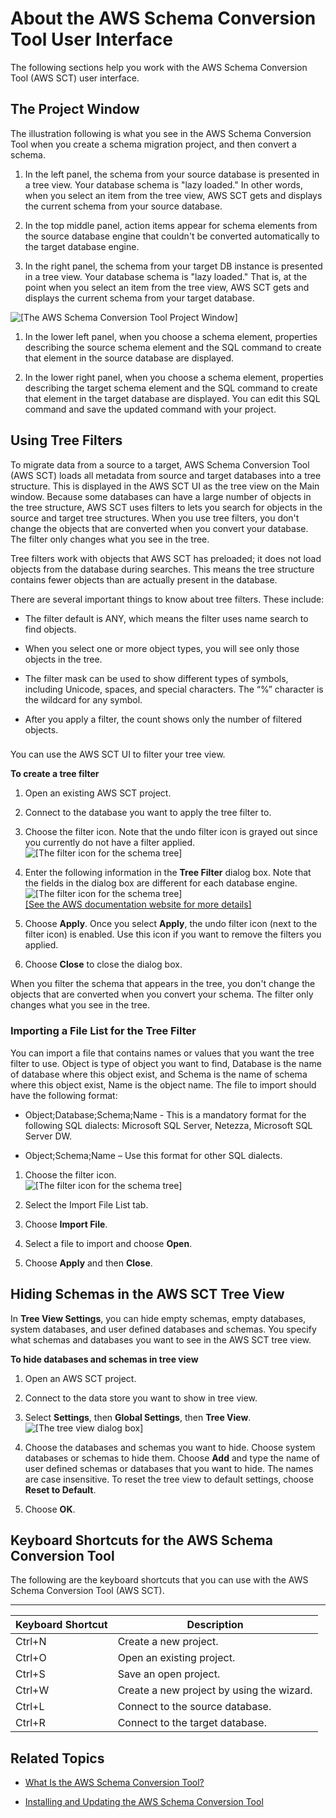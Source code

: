 # About the AWS Schema Conversion Tool User Interface<a name="CHAP_SchemaConversionTool.UI"></a>

The following sections help you work with the AWS Schema Conversion Tool \(AWS SCT\) user interface\. 

## The Project Window<a name="CHAP_SchemaConversionTool.Overview.ProjectWindow"></a>

The illustration following is what you see in the AWS Schema Conversion Tool when you create a schema migration project, and then convert a schema\. 

1. In the left panel, the schema from your source database is presented in a tree view\. Your database schema is "lazy loaded\." In other words, when you select an item from the tree view, AWS SCT gets and displays the current schema from your source database\. 

1. In the top middle panel, action items appear for schema elements from the source database engine that couldn't be converted automatically to the target database engine\. 

1. In the right panel, the schema from your target DB instance is presented in a tree view\. Your database schema is "lazy loaded\." That is, at the point when you select an item from the tree view, AWS SCT gets and displays the current schema from your target database\. 

![\[The AWS Schema Conversion Tool Project Window\]](http://docs.aws.amazon.com/SchemaConversionTool/latest/userguide/images/AWS_Migration_Tool.png)

1. In the lower left panel, when you choose a schema element, properties describing the source schema element and the SQL command to create that element in the source database are displayed\. 

1. In the lower right panel, when you choose a schema element, properties describing the target schema element and the SQL command to create that element in the target database are displayed\. You can edit this SQL command and save the updated command with your project\. 

## Using Tree Filters<a name="CHAP_SchemaConversionTool.UI.TreeFilters"></a>

 To migrate data from a source to a target, AWS Schema Conversion Tool \(AWS SCT\) loads all metadata from source and target databases into a tree structure\. This is displayed in the AWS SCT UI as the tree view on the Main window\. Because some databases can have a large number of objects in the tree structure, AWS SCT uses filters to lets you search for objects in the source and target tree structures\. When you use tree filters, you don't change the objects that are converted when you convert your database\. The filter only changes what you see in the tree\.

Tree filters work with objects that AWS SCT has preloaded; it does not load objects from the database during searches\. This means the tree structure contains fewer objects than are actually present in the database\.

There are several important things to know about tree filters\. These include:

+ The filter default is ANY, which means the filter uses name search to find objects\.

+ When you select one or more object types, you will see only those objects in the tree\.

+ The filter mask can be used to show different types of symbols, including Unicode, spaces, and special characters\. The “%” character is the wildcard for any symbol\.

+ After you apply a filter, the count shows only the number of filtered objects\.

### <a name="CHAP_SchemaConversionTool.UI.TreeFilters.Console"></a>

You can use the AWS SCT UI to filter your tree view\. 

**To create a tree filter**

1. Open an existing AWS SCT project\.

1. Connect to the database you want to apply the tree filter to\.

1. Choose the filter icon\. Note that the undo filter icon is grayed out since you currently do not have a filter applied\.  
![\[The filter icon for the schema tree\]](http://docs.aws.amazon.com/SchemaConversionTool/latest/userguide/images/filter-source-tree.png)

1. Enter the following information in the **Tree Filter** dialog box\. Note that the fields in the dialog box are different for each database engine\.  
![\[The filter icon for the schema tree\]](http://docs.aws.amazon.com/SchemaConversionTool/latest/userguide/images/filter-tree-db.png)    
[\[See the AWS documentation website for more details\]](http://docs.aws.amazon.com/SchemaConversionTool/latest/userguide/CHAP_SchemaConversionTool.UI.html)

1. Choose **Apply**\. Once you select **Apply**, the undo filter icon \(next to the filter icon\) is enabled\. Use this icon if you want to remove the filters you applied\.

1. Choose **Close** to close the dialog box\.

When you filter the schema that appears in the tree, you don't change the objects that are converted when you convert your schema\. The filter only changes what you see in the tree\. 

### Importing a File List for the Tree Filter<a name="CHAP_SchemaConversionTool.UI.TreeFilters.ImportingFileList"></a>

You can import a file that contains names or values that you want the tree filter to use\. Object is type of object you want to find, Database is the name of database where this object exist, and Schema is the name of schema where this object exist, Name is the object name\. The file to import should have the following format:

+ Object;Database;Schema;Name \- This is a mandatory format for the following SQL dialects: Microsoft SQL Server, Netezza, Microsoft SQL Server DW\.

+ Object;Schema;Name – Use this format for other SQL dialects\.

1. Choose the filter icon\.  
![\[The filter icon for the schema tree\]](http://docs.aws.amazon.com/SchemaConversionTool/latest/userguide/images/filter-source-tree.png)

1. Select the Import File List tab\.

1. Choose **Import File**\.

1. Select a file to import and choose **Open**\.

1. Choose **Apply** and then **Close**\.

## Hiding Schemas in the AWS SCT Tree View<a name="CHAP_SchemaConversionTool.HidingSchemas"></a>

In **Tree View Settings**, you can hide empty schemas, empty databases, system databases, and user defined databases and schemas\. You specify what schemas and databases you want to see in the AWS SCT tree view\.

**To hide databases and schemas in tree view**

1. Open an AWS SCT project\.

1. Connect to the data store you want to show in tree view\.

1. Select **Settings**, then **Global Settings**, then **Tree View**\.  
![\[The tree view dialog box\]](http://docs.aws.amazon.com/SchemaConversionTool/latest/userguide/images/treeview-hide.png)

1. Choose the databases and schemas you want to hide\. Choose system databases or schemas to hide them\. Choose **Add** and type the name of user defined schemas or databases that you want to hide\. The names are case insensitive\. To reset the tree view to default settings, choose **Reset to Default**\. 

1. Choose **OK**\.

## Keyboard Shortcuts for the AWS Schema Conversion Tool<a name="CHAP_SchemaConversionTool.KeyboardShortcuts"></a>

The following are the keyboard shortcuts that you can use with the AWS Schema Conversion Tool \(AWS SCT\)\. 


****  

| Keyboard Shortcut | Description | 
| --- | --- | 
| Ctrl\+N | Create a new project\. | 
| Ctrl\+O | Open an existing project\. | 
| Ctrl\+S | Save an open project\. | 
| Ctrl\+W | Create a new project by using the wizard\. | 
| Ctrl\+L | Connect to the source database\. | 
| Ctrl\+R | Connect to the target database\. | 

## Related Topics<a name="CHAP_SchemaConversionTool.UI.Related"></a>

+ [What Is the AWS Schema Conversion Tool?](Welcome.md)

+ [Installing and Updating the AWS Schema Conversion Tool](CHAP_SchemaConversionTool.Installing.md)